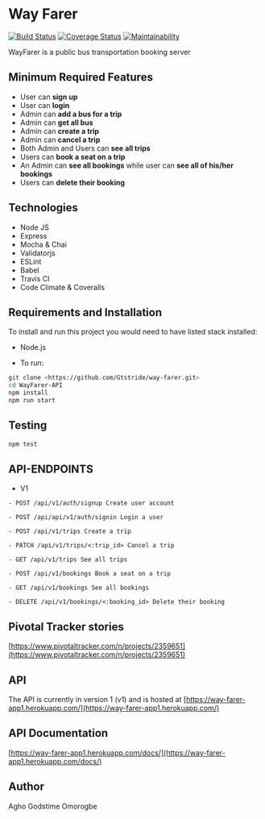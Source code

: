 # Way Farer
[![Build Status](https://travis-ci.org/Gtstride/way-farer.svg?branch=master)](https://travis-ci.org/Gtstride/way-farer.svg?branch=master)
[![Coverage Status](https://coveralls.io/repos/github/Gtstride/way-farer/badge.svg?branch=master)](https://coveralls.io/github/Gtstride/way-farer?branch=master)
[![Maintainability](https://api.codeclimate.com/v1/badges/464ef16e2364150028c4/maintainability)](https://codeclimate.com/github/Gtstride/way-farer/maintainability)

WayFarer is a public bus transportation booking server

## Minimum Required Features

- User can **sign up**
- User can **login**
- Admin can **add a bus for a trip**
- Admin can **get all bus**
- Admin can **create a trip**
- Admin can **cancel a trip**
- Both Admin and Users can **see all trips**
- Users can **book a seat on a trip**
- An Admin can **see all bookings** while user can **see all of his/her bookings**
- Users can **delete their booking**


## Technologies

- Node JS
- Express
- Mocha & Chai
- Validatorjs
- ESLint
- Babel
- Travis CI
- Code Climate & Coveralls

## Requirements and Installation

To install and run this project you would need to have listed stack installed:

- Node.js

- To run:

```sh
git clone <https://github.com/Gtstride/way-farer.git>
cd WayFarer-API
npm install
npm run start
```

## Testing

```sh
npm test
```

## API-ENDPOINTS

- V1

`- POST /api/v1/auth/signup Create user account`

`- POST /api/api/v1/auth/signin Login a user`

`- POST /api/v1/trips Create a trip`

`- PATCH /api/v1/trips/<:trip_id> Cancel a trip`

`- GET /api/v1/trips See all trips`

`- POST /api/v1/bookings Book a seat on a trip`

`- GET /api/v1/bookings See all bookings`

`- DELETE /api/v1/bookings/<:booking_id> Delete their booking`

## Pivotal Tracker stories

[https://www.pivotaltracker.com/n/projects/2359651](https://www.pivotaltracker.com/n/projects/2359651)

## API

The API is currently in version 1 (v1) and is hosted at
[https://way-farer-app1.herokuapp.com/](https://way-farer-app1.herokuapp.com/)

## API Documentation

[https://way-farer-app1.herokuapp.com/docs/](https://way-farer-app1.herokuapp.com/docs/)


## Author

Agho Godstime Omorogbe